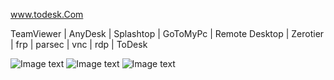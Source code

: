 www.todesk.Com

TeamViewer | AnyDesk | Splashtop | GoToMyPc | Remote Desktop | Zerotier | frp | parsec | vnc | rdp | ToDesk

![Image text](https://raw.githubusercontent.com/ji4ozhu/ToDesk/main/todesk.png)
![Image text](https://raw.githubusercontent.com/ji4ozhu/ToDesk/main/lite.png)
![Image text](https://raw.githubusercontent.com/ji4ozhu/ToDesk/main/tdlite.png)
